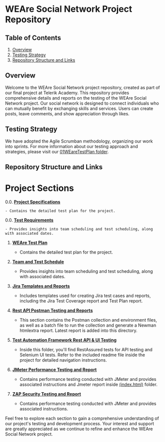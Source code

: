 # WEAre Social Network Project Repository

## Table of Contents

1. [Overview](#overview)
2. [Testing Strategy](#testing-strategy)
3. [Repository Structure and Links](#repository-structure-and-links)

## Overview

Welcome to the WEAre Social Network project repository, created as part of our final project at Telerik Academy. This repository provides comprehensive details and reports on the testing of the WEAre Social Network project. Our social network is designed to connect individuals who can mutually benefit by exchanging skills and services. Users can create posts, leave comments, and show appreciation through likes.

## Testing Strategy

We have adopted the Agile Scrumban methodology, organizing our work into sprints. For more information about our testing approach and strategies, please visit our [01WEareTestPlan folder](https://github.com/FINAL-PROJECT-T-H-K/Social-Network-Project/tree/main/01WEareTestPlan).

## Repository Structure and Links

# Project Sections

0.0. **[Project Specifications](https://github.com/FINAL-PROJECT-T-H-K/Social-Network-Project/tree/main/00ProjectSpecifications)**
  
    - Contains the detailed test plan for the project.

0.0. **[Test Requirements](https://github.com/FINAL-PROJECT-T-H-K/Social-Network-Project/tree/main/00TestRequirements)**
  
    - Provides insights into team scheduling and test scheduling, along with associated dates.

1. **[WEAre Test Plan](https://github.com/FINAL-PROJECT-T-H-K/Social-Network-Project/tree/main/01WEareTestPlan)**
   - Contains the detailed test plan for the project.

2. **[Team and Test Schedule](https://github.com/FINAL-PROJECT-T-H-K/Social-Network-Project/tree/main/02TeamAndTestSchedule)**
   - Provides insights into team scheduling and test scheduling, along with associated dates.

3. **[Jira Templates and Reports](https://github.com/FINAL-PROJECT-T-H-K/Social-Network-Project/tree/main/03JiraTemplatesAndReports)**
   - Includes templates used for creating Jira test cases and reports, including the Jira Test Coverage report and Test Plan report.

4. **[Rest API Postman Testing and Reports](https://github.com/FINAL-PROJECT-T-H-K/Social-Network-Project/tree/main/04RestApiTestingPostmanAndNewmanReport)**
   - This section contains the Postman collection and environment files, as well as a batch file to run the collection and generate a Newman htmlextra report. Latest report is added into this directory.

5. **[Test Automation Framework Rest API & UI Testing](https://github.com/FINAL-PROJECT-T-H-K/Social-Network-Project/tree/main/06TestAutomationFramework)**
   - Inside this folder, you'll find RestAssured tests for API testing and Selenium UI tests. Refer to the included readme file inside the project for detailed navigation instructions.

6. **[JMeter Performance Testing and Report](https://github.com/FINAL-PROJECT-T-H-K/Social-Network-Project/tree/main/05JMeterPerformanceTestingAndReport)**
   - Contains performance testing conducted with JMeter and provides associated instructions and Jmeter report inside [(index.html)](https://github.com/FINAL-PROJECT-T-H-K/Social-Network-Project/tree/main/05JMeterPerformanceTestingAndReport/ReportFolderJMeter) folder.
  
6. **[ZAP Security Testing and Report](https://github.com/FINAL-PROJECT-T-H-K/Social-Network-Project/tree/main/07ZAPSecurityTestingReport)**
   - Contains performance testing conducted with JMeter and provides associated instructions.

Feel free to explore each section to gain a comprehensive understanding of our project's testing and development process. Your interest and support are greatly appreciated as we continue to refine and enhance the WEAre Social Network project.
